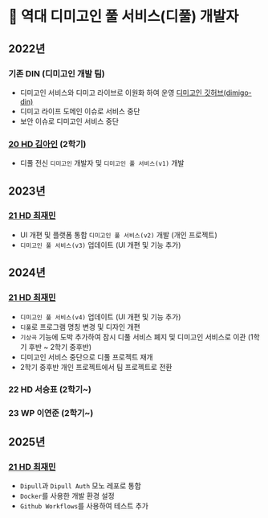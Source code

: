 # 🏅 역대 디미고인 풀 서비스(디풀) 개발자

## 2022년
### 기존 DIN (디미고인 개발 팀)
- 디미고인 서비스와 디미고 라이브로 이원화 하여 운영 [디미고인 깃허브(dimigo-din)](https://github.com/dimigo-din)
- 디미고 라이프 도메인 이슈로 서비스 중단
- 보안 이슈로 디미고인 서비스 중단

### [20 HD 김아인](https://github.com/kimain050401) (2학기)
- 디풀 전신 `디미고인` 개발자 및 `디미고인 풀 서비스(v1)` 개발

## 2023년
### [21 HD 최재민](https://github.com/jeamxn)
- UI 개편 및 플랫폼 통합 `디미고인 풀 서비스(v2)` 개발 (개인 프로젝트)
- `디미고인 풀 서비스(v3)` 업데이트 (UI 개편 및 기능 추가)

## 2024년
### [21 HD 최재민](https://github.com/jeamxn)
- `디미고인 풀 서비스(v4)` 업데이트 (UI 개편 및 기능 추가)
- `디풀`로 프로그램 명칭 변경 및 디자인 개편
- `기상곡` 기능에 도박 추가하여 잠시 디풀 서비스 폐지 및 디미고인 서비스로 이관 (1학기 후반 ~ 2학기 중후반)
- 디미고인 서비스 중단으로 디풀 프로젝트 재개
-  2학기 중후반 개인 프로젝트에서 팀 프로젝트로 전환

### 22 HD 서승표 (2학기~)

### 23 WP 이연준 (2학기~)

## 2025년
### [21 HD 최재민](https://github.com/jeamxn)
- `Dipull`과 `Dipull Auth` 모노 레포로 통합
- `Docker`를 사용한 개발 환경 설정
- `Github Workflows`를 사용하여 테스트 추가
